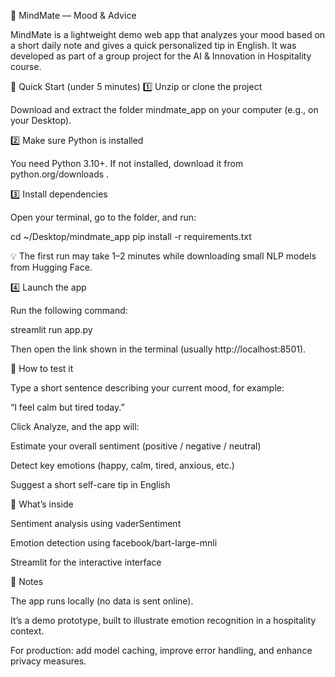 💫 MindMate — Mood & Advice

MindMate is a lightweight demo web app that analyzes your mood based on a short daily note and gives a quick personalized tip in English.
It was developed as part of a group project for the AI & Innovation in Hospitality course.

🚀 Quick Start (under 5 minutes)
1️⃣ Unzip or clone the project

Download and extract the folder mindmate_app on your computer (e.g., on your Desktop).

2️⃣ Make sure Python is installed

You need Python 3.10+.
If not installed, download it from python.org/downloads
.

3️⃣ Install dependencies

Open your terminal, go to the folder, and run:

cd ~/Desktop/mindmate_app
pip install -r requirements.txt


💡 The first run may take 1–2 minutes while downloading small NLP models from Hugging Face.

4️⃣ Launch the app

Run the following command:

streamlit run app.py


Then open the link shown in the terminal (usually http://localhost:8501).

🧪 How to test it

Type a short sentence describing your current mood, for example:

“I feel calm but tired today.”

Click Analyze, and the app will:

Estimate your overall sentiment (positive / negative / neutral)

Detect key emotions (happy, calm, tired, anxious, etc.)

Suggest a short self-care tip in English

🧠 What’s inside

Sentiment analysis using vaderSentiment

Emotion detection using facebook/bart-large-mnli

Streamlit for the interactive interface

📝 Notes

The app runs locally (no data is sent online).

It’s a demo prototype, built to illustrate emotion recognition in a hospitality context.

For production: add model caching, improve error handling, and enhance privacy measures.
